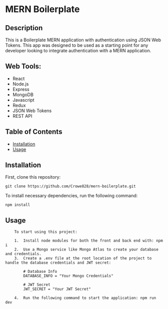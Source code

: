 # MERN Boilerplate

## Description

This is a Boilerplate MERN application with authentication using JSON Web Tokens. This app was designed to be used as a starting point for any developer looking to integrate authentication with a MERN application.

## Web Tools:

- React
- Node.js
- Express
- MongoDB
- Javascript
- Redux
- JSON Web Tokens
- REST API

## Table of Contents

- [Installation](#installation)
- [Usage](#usage)

## Installation

First, clone this repository:

```
git clone https://github.com/Crowe828/mern-boilerplate.git
```

To install necessary dependencies, run the following command:

```
npm install
```

## Usage

```
    To start using this project:

    1.  Install node modules for both the front and back end with: npm i
    2.  Use a Mongo service like Mongo Atlas to create your database and credentials.
    3.  Create a .env file at the root location of the project to handle the database credentials and JWT secret:

        # Database Info
        DATABASE_INFO = "Your Mongo Credentials"

        # JWT Secret
        JWT_SECRET = "Your JWT Secret"

    4.  Run the following command to start the application: npm run dev
```
